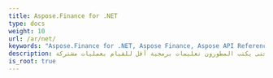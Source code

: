 ```yaml
---
title: Aspose.Finance for .NET
type: docs
weight: 10
url: /ar/net/
keywords: "Aspose.Finance for .NET, Aspose Finance, Aspose API Reference."
description: واجهة برمجة التطبيقات المالية قابلة للتوسيع وسهلة الاستخدام ومضغوطة وتوفر جميع الوظائف الشائعة حتى يكتب المطورون تعليمات برمجية أقل للقيام بعمليات مشتركة.
is_root: true
---
```

